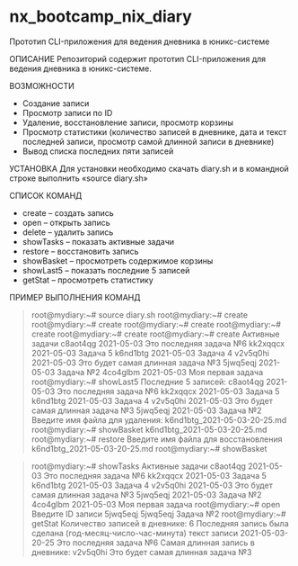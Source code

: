 # nx_bootcamp_nix_diary
Прототип CLI-приложения для ведения дневника в юникс-системе

ОПИСАНИЕ
Репозиторий содержит прототип CLI-приложения для ведения дневника в юникс-системе.

ВОЗМОЖНОСТИ
- Создание записи
- Просмотр записи по ID
- Удаление, восстановление записи, просмотр корзины
- Просмотр статистики (количество записей в дневнике, дата и текст последней записи, просмотр самой длинной записи в дневнике)
- Вывод списка последних пяти записей

УСТАНОВКА
Для установки необходимо скачать diary.sh и в командной строке выполнить «source diary.sh»

СПИСОК КОМАНД
- сreate – создать запись
- open – открыть запись
- delete – удалить запись
- showTasks – показать активные задачи
- restore – восстановить запись
- showBasket – просмотреть содержимое корзины
- showLast5 – показать последние 5 записей
- getStat – просмотреть статистику

ПРИМЕР ВЫПОЛНЕНИЯ КОМАНД
> root@mydiary:~# source diary.sh
> root@mydiary:~# create
> root@mydiary:~# create
> root@mydiary:~# create
> root@mydiary:~# create
> root@mydiary:~# create
> root@mydiary:~# create
> Активные задачи
> c8aot4qg 2021-05-03 Это последняя задача №6
> kk2xqqcx 2021-05-03 Задача 5
> k6nd1btg 2021-05-03 Задача 4
> v2v5q0hi 2021-05-03 Это будет самая длинная задача №3
> 5jwq5eqj 2021-05-03 Задача №2
> 4co4glbm 2021-05-03 Моя первая задача
> root@mydiary:~# showLast5
> Последние 5 записей:
> c8aot4qg 2021-05-03 Это последняя задача №6
> kk2xqqcx 2021-05-03 Задача 5
> k6nd1btg 2021-05-03 Задача 4
> v2v5q0hi 2021-05-03 Это будет самая длинная задача №3
> 5jwq5eqj 2021-05-03 Задача №2
> Введите имя файла для удаления: 
> k6nd1btg_2021-05-03-20-25.md
> root@mydiary:~# showBasket
> k6nd1btg_2021-05-03-20-25.md
> root@mydiary:~# restore
> Введите имя файла для восстановления
> k6nd1btg_2021-05-03-20-25.md
> root@mydiary:~# showBasket

> root@mydiary:~# showTasks
> Активные задачи
> c8aot4qg 2021-05-03 Это последняя задача №6
> kk2xqqcx 2021-05-03 Задача 5
> k6nd1btg 2021-05-03 Задача 4
> v2v5q0hi 2021-05-03 Это будет самая длинная задача №3
> 5jwq5eqj 2021-05-03 Задача №2
> 4co4glbm 2021-05-03 Моя первая задача
> root@mydiary:~# open
> Введите ID записи
> 5jwq5eqj
> 5jwq5eqj Задача №2
> root@mydiary:~# getStat
> Количество записей в дневнике: 6
> Последняя запись была сделана (год-месяц-число-час-минута) текст записи
> 2021-05-03-20-25 Это последняя задача №6
> Самая длинная запись в дневнике: v2v5q0hi Это будет самая длинная задача №3

